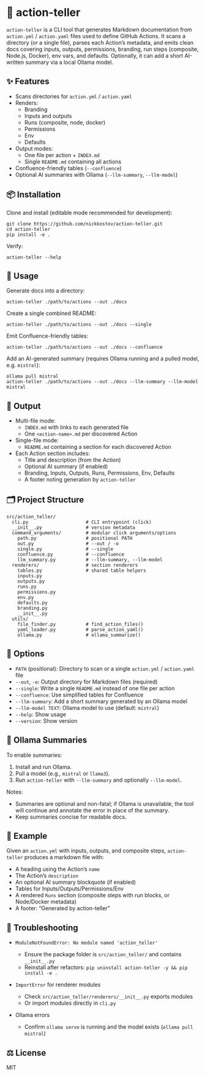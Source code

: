 # 🧾 action-teller

`action-teller` is a CLI tool that generates Markdown documentation from `action.yml` / `action.yaml` files used to define GitHub Actions. It scans a directory (or a single file), parses each Action’s metadata, and emits clean docs covering inputs, outputs, permissions, branding, run steps (composite, Node.js, Docker), env vars, and defaults. Optionally, it can add a short AI-written summary via a local Ollama model.

## ✨ Features

- Scans directories for `action.yml` / `action.yaml`
- Renders:
  - Branding
  - Inputs and outputs
  - Runs (composite, node, docker)
  - Permissions
  - Env
  - Defaults
- Output modes:
  - One file per action + `INDEX.md`
  - Single `README.md` containing all actions
- Confluence-friendly tables (`--confluence`)
- Optional AI summaries with Ollama (`--llm-summary`, `--llm-model`)

## 📦 Installation

Clone and install (editable mode recommended for development):

    git clone https://github.com/nickkostov/action-teller.git
    cd action-teller
    pip install -e .

Verify:

    action-teller --help

## 🚀 Usage

Generate docs into a directory:

    action-teller ./path/to/actions --out ./docs

Create a single combined README:

    action-teller ./path/to/actions --out ./docs --single

Emit Confluence-friendly tables:

    action-teller ./path/to/actions --out ./docs --confluence

Add an AI-generated summary (requires Ollama running and a pulled model, e.g. `mistral`):

    ollama pull mistral
    action-teller ./path/to/actions --out ./docs --llm-summary --llm-model mistral

## 🧩 Output

- Multi-file mode:
  - `INDEX.md` with links to each generated file
  - One `<action-name>.md` per discovered Action
- Single-file mode:
  - `README.md` containing a section for each discovered Action
- Each Action section includes:
  - Title and description (from the Action)
  - Optional AI summary (if enabled)
  - Branding, Inputs, Outputs, Runs, Permissions, Env, Defaults
  - A footer noting generation by `action-teller`

## 🗂️ Project Structure

    src/action_teller/
      cli.py                     # CLI entrypoint (click)
      __init__.py                # version metadata
      command_arguments/         # modular click arguments/options
        path.py                  # positional PATH
        out.py                   # --out / -o
        single.py                # --single
        confluence.py            # --confluence
        llm_summary.py           # --llm-summary, --llm-model
      renderers/                 # section renderers
        tables.py                # shared table helpers
        inputs.py
        outputs.py
        runs.py
        permissions.py
        env.py
        defaults.py
        branding.py
        __init__.py
      utils/
        file_finder.py           # find_action_files()
        yaml_loader.py           # parse_action_yaml()
        ollama.py                # ollama_summarize()

## 🔧 Options

- `PATH` (positional): Directory to scan or a single `action.yml` / `action.yaml` file
- `--out`, `-o`: Output directory for Markdown files (required)
- `--single`: Write a single `README.md` instead of one file per action
- `--confluence`: Use simplified tables for Confluence
- `--llm-summary`: Add a short summary generated by an Ollama model
- `--llm-model TEXT`: Ollama model to use (default: `mistral`)
- `--help`: Show usage
- `--version`: Show version

## 🤖 Ollama Summaries

To enable summaries:
1. Install and run Ollama.
2. Pull a model (e.g., `mistral` or `llama3`).
3. Run `action-teller` with `--llm-summary` and optionally `--llm-model`.

Notes:
- Summaries are optional and non-fatal; if Ollama is unavailable, the tool will continue and annotate the error in place of the summary.
- Keep summaries concise for readable docs.

## 🧪 Example

Given an `action.yml` with inputs, outputs, and composite steps, `action-teller` produces a markdown file with:
- A heading using the Action’s `name`
- The Action’s `description`
- An optional AI summary blockquote (if enabled)
- Tables for Inputs/Outputs/Permissions/Env
- A rendered `Runs` section (composite steps with run blocks, or Node/Docker metadata)
- A footer: “Generated by action-teller”

## 🐛 Troubleshooting

- `ModuleNotFoundError: No module named 'action_teller'`
  - Ensure the package folder is `src/action_teller/` and contains `__init__.py`
  - Reinstall after refactors: `pip uninstall action-teller -y && pip install -e .`

- `ImportError` for renderer modules
  - Check `src/action_teller/renderers/__init__.py` exports modules
  - Or import modules directly in `cli.py`

- Ollama errors
  - Confirm `ollama serve` is running and the model exists (`ollama pull mistral`)

## ⚖️ License

MIT
